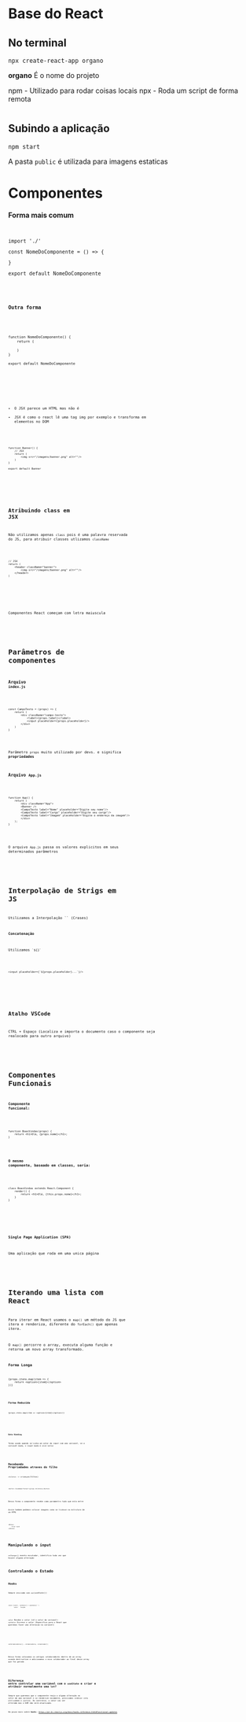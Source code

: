 # **Base do React**

## **No terminal**

`npx create-react-app organo`

**organo** É o nome do projeto

npm - Utilizado para rodar coisas locais
npx - Roda um script de forma remota

#

## **Subindo a aplicação**

`npm start`

A pasta `public` é utilizada para imagens estaticas

#

# **Componentes**

**Forma mais comum**
<code>

    import './'

    const NomeDoComponente = () => {

    }

    export default NomeDoComponente
<code>

**Outra forma**

<code>

    function NomeDoComponente() {
        return (

        )
    }

    export default NomeDoComponente
<code>

#

- O JSX parece um HTML mas não é
- JSX é como o react lê uma tag img por exemplo e transforma em elementos no DOM

<code>

    function Banner() {
        // JSX
        return (
            <img src="/imagens/banner.png" alt=""/>
        )
    }

    export default Banner
</code>

# 

## **Atribuindo class em JSX**

Não utilizamos apenas `class` pois é uma palavra reservada do JS, para atribuir classes utlizamos `className`

<code>

    // JSX
    return (
        <header className="banner">
            <img src="/imagens/banner.png" alt=""/>
        </header>
    )
</code>

#

Componentes React começam com letra maiuscula

#

# **Parâmetros de componentes**

### **Arquivo `index.js`**
<code>

    const CampoTexto = (props) => {
        return (
            <div className="campo-texto">
                <label>{props.label}</label>
                <input placeholder={props.placeholder}/>
            </div>
        )
    }
</code>

Parâmetro `props` muito utilizado por devs. e significa **propriedades**

### **Arquivo `App.js`**

<code>

    function App() {
        return (
            <div className="App">
            <Banner /> 
            <CampoTexto label="Nome" placeholder="Digite seu nome"/>
            <CampoTexto label="Cargo" placeholder="Digite seu cargo"/>
            <CampoTexto label="Imagem" placeholder="Digite o endereço da imagem"/>
            </div>
        );
    }
</code>

O arquivo `App.js` passa os valores explicitos em seus determinados parâmetros 

#

# **Interpolação de Strigs em JS**

Utilizamos a Interpolação `` (Crases)

**Concatenação**

Utilizamos `` `${}` ``

<code>

    <input placeholder={`${props.placeholder}...`}/>
</code>

#

## **Atalho VSCode**

CTRL + Espaço (Localiza e importa o documento caso o componente seja realocado para outro arquivo)

#

# **Componentes Funcionais**

#### **Componente funcional:**

<code>

    function BoasVindas(props) {
        return <h1>Olá, {props.nome}</h1>;
    }
</code>

#### **O mesmo componente, baseado em classes, seria:**

<code>

    class BoasVindas extends React.Component {
        render() {
            return <h1>Olá, {this.props.nome}</h1>;
        }
    }
</code>

#

**Single Page Application (SPA)**

Uma aplicação que roda em uma unica página

#

# **Iterando uma lista com React**

Para iterar em React usamos o `map()` um método do JS que itera e renderiza, diferente do `forEach()` que apenas itera.

O `map()` percorre o array, executa alguma função e retorna um novo array transformado.

**Forma Longa**
<code>

    {props.itens.map(item => {
        return <option>{item}</option>
    })}
<code>

**Forma Reduzida**
<code>

    {props.itens.map(item => <option>{item}</option>)}
<code>

#

**Data Binding**

Termo usado quando se Linka um valor do input com uma variavel, se a variavel muda, o input muda e vice versa

#

## **Recebendo Propriedades atraves do filho**

`children` -> crianças(filhos)

<code>

    <button className="botao">{props.children}</button>
</code>

Dessa forma o componente recebe como paramentro tudo que esta entre <Botao></Botao>

Assim tambem podemos colocar imagens como se tivesse na estrutura de um HTML

<code>

    <Botao>
        Criar Card
    </Botao>
</code>

# **Manipulando o input**

`onChange={}` evento escutador, identifica toda vez que houver alguma alteração

# **Controlando o Estado**

## **Hooks**

Sempre iniciado com `use`(useState())

<code>

    const [valor, setValor] = useState('')
           valor   função
</code>

`valor` Recebe o valor (Lê o valor da variavel)
`setValor` Escreve o valor (Especifica para o React que queremos fazer uma alteracao na variavel)

#

<code>

    setColaboradores([...colaboradores, colaborador])
</code>

Dessa forma colocamos os antigos colaboradores dentro de um array usando destruction e adicionamos o novo colaborador ao final desse array que foi gerado

#

## **Diferença entre controlar uma variável com o `useState` e criar e atribuir normalmente uma `let`?**

Sempre que queremos que o componente reaja a alguma alteração no valor de uma variável e se renderize novamente, precisamos indicar isto utilizando o `useState`. Do contrário, o valor vai ser alterado mas o DOM não será atualizado.

Um pouco mais sobre **hooks**: https://pt-br.reactjs.org/docs/hooks-reference.html#functional-updates